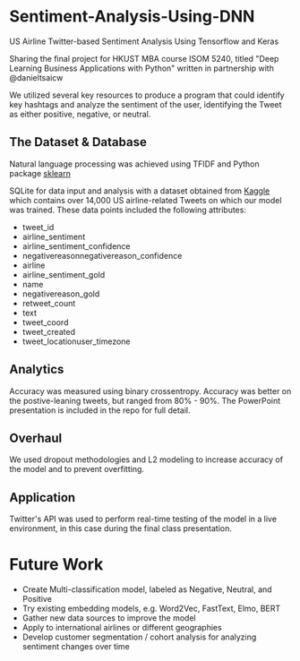 # Sentiment-Analysis-Using-DNN
US Airline Twitter-based Sentiment Analysis Using Tensorflow and Keras

Sharing the final project for HKUST MBA course ISOM 5240, titled "Deep Learning Business Applications with Python" written in partnership with @danieltsaicw

We utilized several key resources to produce a program that could identify key hashtags and analyze the sentiment of the user, identifying the Tweet as either positive, negative, or neutral.

## The Dataset & Database

Natural language processing was achieved using TFIDF and Python package [sklearn](https://pypi.org/project/scikit-learn/)

SQLite for data input and analysis with a dataset obtained from [Kaggle](https://www.kaggle.com/crowdflower/twitter-airline-sentiment) which contains over 14,000 US airline-related Tweets on which our model was trained.  These data points included the following attributes:

- tweet_id 
- airline_sentiment 
- airline_sentiment_confidence 
- negativereasonnegativereason_confidence 
- airline 
- airline_sentiment_gold 
- name 
- negativereason_gold 
- retweet_count 
- text 
- tweet_coord 
- tweet_created 
- tweet_locationuser_timezone 


## Analytics

Accuracy was measured using binary crossentropy.  Accuracy was better on the postive-leaning tweets, but ranged from 80% - 90%.  The PowerPoint presentation is included in the repo for full detail.

## Overhaul

We used dropout methodologies and L2 modeling to increase accuracy of the model and to prevent overfitting.

## Application

Twitter's API was used to perform real-time testing of the model in a live environment, in this case during the final class presentation.

# Future Work

- Create Multi-classification model, labeled as Negative, Neutral, and Positive
- Try existing embedding models, e.g. Word2Vec, FastText, Elmo, BERT
- Gather new data sources to improve the model
- Apply to international airlines or different geographies
- Develop customer segmentation / cohort analysis for analyzing sentiment changes over time
